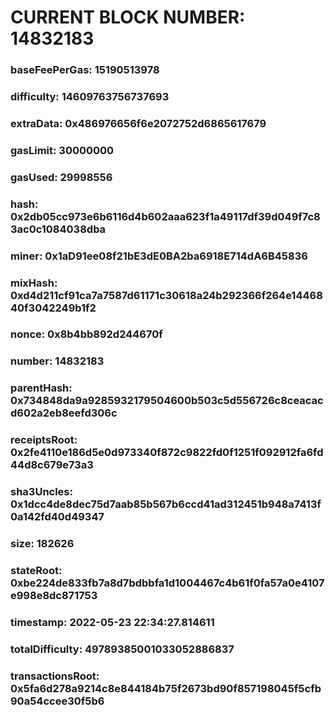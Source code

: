# CURRENT BLOCK NUMBER: 14832183

### baseFeePerGas: 15190513978
### difficulty: 14609763756737693
### extraData: 0x486976656f6e2072752d6865617679
### gasLimit: 30000000
### gasUsed: 29998556
### hash: 0x2db05cc973e6b6116d4b602aaa623f1a49117df39d049f7c83ac0c1084038dba
### miner: 0x1aD91ee08f21bE3dE0BA2ba6918E714dA6B45836
### mixHash: 0xd4d211cf91ca7a7587d61171c30618a24b292366f264e1446840f3042249b1f2
### nonce: 0x8b4bb892d244670f
### number: 14832183
### parentHash: 0x734848da9a9285932179504600b503c5d556726c8ceacacd602a2eb8eefd306c
### receiptsRoot: 0x2fe4110e186d5e0d973340f872c9822fd0f1251f092912fa6fd44d8c679e73a3
### sha3Uncles: 0x1dcc4de8dec75d7aab85b567b6ccd41ad312451b948a7413f0a142fd40d49347
### size: 182626
### stateRoot: 0xbe224de833fb7a8d7bdbbfa1d1004467c4b61f0fa57a0e4107e998e8dc871753
### timestamp: 2022-05-23 22:34:27.814611
### totalDifficulty: 49789385001033052886837
### transactionsRoot: 0x5fa6d278a9214c8e844184b75f2673bd90f857198045f5cfb90a54ccee30f5b6
